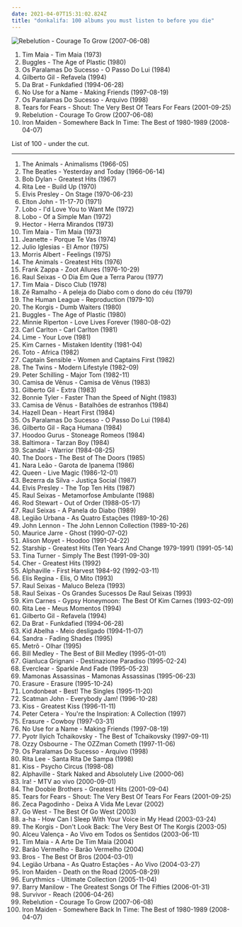 ```yaml
---
date: 2021-04-07T15:31:02.824Z
title: "donkalifa: 100 albums you must listen to before you die"
---
```

![Rebelution - Courage To Grow (2007-06-08)](https://img.discogs.com/UE-WwdQeJlIDFFetntI6M_EF4kM=/fit-in/600x534/filters:strip_icc():format(jpeg):mode_rgb():quality(90)/discogs-images/R-2623307-1550285510-8608.jpeg.jpg "Rebelution - Courage To Grow (2007-06-08)")
<ol class="albums">
<li data-cover="http://coverartarchive.org/release/ff44db1d-4986-465e-bf65-5ca62d7e84b0/15665166046-500.jpg" data-tags="disco, soul, dance, album rock, funk, california, brazilian, romance, shows, aleister crowley, christopher lee, blogs, musica, aleyster crowley, argeu california seixas, silvio passos, wilson seixas, california seixas, familia, aleister, raul seixas, cultura, camisa de venus, amidio junior, filmes, anyzio rocha, nova california seixas, mucajai, argeu california, beto juara, don kalifa, caracarai, aleystercrowleype, donkalifa, aleystercrowley, simplesdemais, os putos brothers, aleyster, silva alhandra, krica morena bela, boa vista, roraima, kricamorena, encontro dos famosos, enoque gomes, rodrigo otarola, palco, familia santos, argeu, krica morena, mosca navarro, argeu bernardo de andrade, aleyster crowley bernardo de andrade, marcelo nova e a envergadura moral, mamao com acucar, thebestofaleystercrowley, negocios, banda metamorphosis, california rock clube, eventos, trepidants, destaque, os karetas, bernardo montador de moveis em recife, ernandes dantas, o peregrino da musica, curativos, t maia" role="button">Tim Maia - Tim Maia (1973)</li>
<li data-cover="http://coverartarchive.org/release/5345137c-dc6e-4d56-9bf8-19d270c27155/2823550916-500.jpg" data-tags="80s" role="button">Buggles - The Age of Plastic (1980)</li>
<li data-cover="http://coverartarchive.org/release/fd31377c-fa51-4b08-a8b2-5a76be4daffb/23201700892-500.jpg" data-tags="disco, dance, album rock, california, romance, shows, aleister crowley, christopher lee, blogs, musica, aleyster crowley, argeu california seixas, silvio passos, wilson seixas, california seixas, familia, aleister, raul seixas, cultura, camisa de venus, amidio junior, filmes, anyzio rocha, nova california seixas, eu tenho, mucajai, argeu california, beto juara, don kalifa, caracarai, aleystercrowleype, donkalifa, aleystercrowley, simplesdemais, os putos brothers, aleyster, silva alhandra, krica morena bela, boa vista, roraima, kricamorena, encontro dos famosos, enoque gomes, rodrigo otarola, palco, familia santos, argeu, krica morena, mosca navarro, argeu bernardo de andrade, aleyster crowley bernardo de andrade, marcelo nova e a envergadura moral, mamao com acucar, thebestofaleystercrowley, negocios, banda metamorphosis, california rock clube, eventos, trepidants, destaque, os karetas, bernardo montador de moveis em recife, ernandes dantas, o peregrino da musica" role="button">Os Paralamas Do Sucesso - O Passo Do Lui (1984)</li>
<li data-cover="http://coverartarchive.org/release/dac4e8a5-138f-4f61-9526-b167579b89ed/4268640943-500.jpg" data-tags="reggae, bossa, brasil, mpb, california, aleister crowley, christopher lee, samba-reggae, aleyster crowley, bresil, argeu california seixas, silvio passos, wilson seixas, california seixas, aleister, raul seixas, afoxe, amidio junior, anyzio rocha, nova california seixas, mucajai, argeu california, beto juara, don kalifa, caracarai, donkalifa, aleystercrowley, simplesdemais, os putos brothers, aleyster, silva alhandra, krica morena bela, boa vista, roraima, kricamorena, familia santos, argeu, krica morena, mosca navarro, aleyster crowley bernardo de andrade, g gil" role="button">Gilberto Gil - Refavela (1994)</li>
<li data-cover="http://coverartarchive.org/release/97410570-1112-465d-9eff-2e721e57e738/1354051166-500.jpg" data-tags="new wave, california, electro funk, aleister crowley, gloomy, nina hagen, 90s rnb, cold core, christopher lee, black punk, nina hagen band, afterpunk, aleyster crowley, argeu california seixas, silvio passos, wilson seixas, california seixas, aleister, raul seixas, cold funk, amidio junior, anyzio rocha, nova california seixas, mucajai, argeu california, beto juara, don kalifa, caracarai, donkalifa, aleystercrowley, simplesdemais, os putos brothers, aleyster, silva alhandra, krica morena bela, boa vista, roraima, kricamorena, familia santos, argeu, krica morena, mosca navarro, aleyster crowley bernardo de andrade, thebestofaleystercrowley, kappe fav, kappe hiphop, kappe mela, krautcold, zeru, zeru ta lur, zerutalur, funk cold wave" role="button">Da Brat - Funkdafied (1994-06-28)</li>
<li data-cover="http://coverartarchive.org/release/d6f37015-1c85-46dd-bceb-8c6919157196/11686735734-500.jpg" data-tags="punk, pop punk, california, melodic hardcore, aleister crowley, fat wreck chords, christopher lee, aleyster crowley, nu-punk, argeu california seixas, silvio passos, wilson seixas, california seixas, aleister, raul seixas, 90s punk rock, amidio junior, anyzio rocha, nova california seixas, mucajai, argeu california, beto juara, don kalifa, caracarai, donkalifa, aleystercrowley, simplesdemais, os putos brothers, aleyster, silva alhandra, krica morena bela, boa vista, roraima, kricamorena, familia santos, argeu, krica morena, mosca navarro, aleyster crowley bernardo de andrade, thebestofaleystercrowley, approved by randy, records of yo" role="button">No Use for a Name - Making Friends (1997-08-19)</li>
<li data-cover="http://coverartarchive.org/release/b1d6ea9c-8928-4204-b786-60839b533721/12597322118-500.jpg" data-tags="disco, dance, album rock, brasil, california, romance, john, shows, aleister crowley, christopher lee, blogs, musica, aleyster crowley, argeu california seixas, silvio passos, wilson seixas, california seixas, familia, aleister, raul seixas, cultura, camisa de venus, amidio junior, filmes, anyzio rocha, nova california seixas, mucajai, argeu california, beto juara, don kalifa, caracarai, aleystercrowleype, donkalifa, aleystercrowley, simplesdemais, os putos brothers, aleyster, silva alhandra, krica morena bela, boa vista, roraima, kricamorena, encontro dos famosos, enoque gomes, rodrigo otarola, palco, familia santos, argeu, krica morena, mosca navarro, argeu bernardo de andrade, aleyster crowley bernardo de andrade, marcelo nova e a envergadura moral, mamao com acucar, thebestofaleystercrowley, negocios, banda metamorphosis, california rock clube, eventos, trepidants, destaque, os karetas, bernardo montador de moveis em recife, ernandes dantas, o peregrino da musica, ozila, koumba" role="button">Os Paralamas Do Sucesso - Arquivo (1998)</li>
<li data-cover="http://coverartarchive.org/release/ce1299dc-d33b-44b2-86cd-303bb7db9583/10962586081-500.jpg" data-tags="amidio junior, donkalifa, krica morena bela, argeu, krica morena" role="button">Tears for Fears - Shout: The Very Best Of Tears For Fears (2001-09-25)</li>
<li data-cover="https://img.discogs.com/UE-WwdQeJlIDFFetntI6M_EF4kM=/fit-in/600x534/filters:strip_icc():format(jpeg):mode_rgb():quality(90)/discogs-images/R-2623307-1550285510-8608.jpeg.jpg" data-tags="ska, roots, california, roots reggae, aleister crowley, christopher lee, acoustic ska, aleyster crowley, argeu california seixas, silvio passos, wilson seixas, california seixas, california reggae, aleister, raul seixas, amidio junior, anyzio rocha, nova california seixas, mucajai, argeu california, beto juara, don kalifa, caracarai, donkalifa, aleystercrowley, simplesdemais, os putos brothers, aleyster, silva alhandra, krica morena bela, boa vista, roraima, kricamorena, familia santos, argeu, krica morena, mosca navarro, aleyster crowley bernardo de andrade, thebestofaleystercrowley" role="button">Rebelution - Courage To Grow (2007-06-08)</li>
<li data-cover="http://coverartarchive.org/release/d289b05e-5dbb-36c4-8ea2-0bbb245b39ea/11090819547-500.jpg" data-tags="disco, 80s, dance, album rock, california, romance, 1980s, shows, aleister crowley, christopher lee, blogs, musica, aleyster crowley, argeu california seixas, silvio passos, wilson seixas, california seixas, familia, aleister, raul seixas, cultura, camisa de venus, amidio junior, filmes, anyzio rocha, nova california seixas, mucajai, argeu california, beto juara, don kalifa, caracarai, aleystercrowleype, donkalifa, aleystercrowley, simplesdemais, os putos brothers, aleyster, silva alhandra, krica morena bela, boa vista, roraima, kricamorena, encontro dos famosos, enoque gomes, rodrigo otarola, palco, familia santos, argeu, krica morena, mosca navarro, argeu bernardo de andrade, aleyster crowley bernardo de andrade, marcelo nova e a envergadura moral, mamao com acucar, albuns que eu tenho, thebestofaleystercrowley, negocios, decade80s, banda metamorphosis, california rock clube, eventos, trepidants, destaque, os karetas" role="button">Iron Maiden - Somewhere Back In Time: The Best of 1980-1989 (2008-04-07)</li>
</ol>
List of 100 - under the cut.
<!-- more -->

_________________

<ol class="albums">
<li data-cover="https://img.discogs.com/56SreetRhmekryVCiWCylo1Xi6Q=/fit-in/600x593/filters:strip_icc():format(jpeg):mode_rgb():quality(90)/discogs-images/R-5391347-1392213841-4763.jpeg.jpg" data-tags="classic rock, 60s, british, blues rock" role="button">
The Animals - Animalisms (1966-05)
</li>
<li data-cover="http://coverartarchive.org/release/40fdd8ff-ec57-4a30-8133-eaabfef1bfdd/1502201764-500.jpg" data-tags="disco, classic rock, pop, 60s, british, dance, album rock, psychedelic, california, british invasion, beatles, romance, shows, aleister crowley, rock 'n roll, christopher lee, blogs, musica, aleyster crowley, argeu california seixas, silvio passos, wilson seixas, california seixas, familia, aleister, raul seixas, cultura, camisa de venus, amidio junior, filmes, anyzio rocha, nova california seixas, mucajai, argeu california, beto juara, don kalifa, caracarai, aleystercrowleype, donkalifa, aleystercrowley, simplesdemais, os putos brothers, aleyster, silva alhandra, krica morena bela, boa vista, roraima, kricamorena, encontro dos famosos, enoque gomes, rodrigo otarola, palco, familia santos, argeu, krica morena, mosca navarro, argeu bernardo de andrade, aleyster crowley bernardo de andrade, marcelo nova e a envergadura moral, mamao com acucar, thebestofaleystercrowley, negocios, banda metamorphosis, california rock clube, eventos, trepidants, destaque, os karetas, bernardo montador de moveis em recife, ernandes dantas, o peregrino da musica" role="button">
The Beatles - Yesterday and Today (1966-06-14)
</li>
<li data-cover="http://coverartarchive.org/release/67e712d4-73f7-3065-a749-601e0e9c625a/19371903124-500.jpg" data-tags="folk, 60s" role="button">
Bob Dylan - Greatest Hits (1967)
</li>
<li data-cover="https://img.discogs.com/kxQAJaDXIVEmsXTKhE62rmPbZaQ=/fit-in/600x600/filters:strip_icc():format(jpeg):mode_rgb():quality(90)/discogs-images/R-7943120-1452126999-5757.jpeg.jpg" data-tags="disco, rock, dance, album rock, psychedelic, mpb, california, romance, shows, aleister crowley, christopher lee, blogs, musica, aleyster crowley, argeu california seixas, silvio passos, wilson seixas, california seixas, familia, aleister, raul seixas, cultura, camisa de venus, amidio junior, filmes, anyzio rocha, nova california seixas, mucajai, argeu california, beto juara, don kalifa, caracarai, aleystercrowleype, donkalifa, aleystercrowley, simplesdemais, os putos brothers, aleyster, silva alhandra, krica morena bela, boa vista, roraima, kricamorena, encontro dos famosos, enoque gomes, rodrigo otarola, palco, familia santos, argeu, krica morena, mosca navarro, argeu bernardo de andrade, aleyster crowley bernardo de andrade, marcelo nova e a envergadura moral, mamao com acucar, thebestofaleystercrowley, negocios, banda metamorphosis, california rock clube, eventos, trepidants, destaque, os karetas, bernardo montador de moveis em recife, ernandes dantas, o peregrino da musica" role="button">
Rita Lee - Build Up (1970)
</li>
<li data-cover="http://coverartarchive.org/release/cef2c848-5cfc-4545-84ba-5154ded8f029/9976729821-500.jpg" data-tags="california, aleister crowley, christopher lee, aleyster crowley, argeu california seixas, silvio passos, wilson seixas, california seixas, aleister, raul seixas, amidio junior, anyzio rocha, nova california seixas, mucajai, argeu california, beto juara, don kalifa, caracarai, donkalifa, aleystercrowley, simplesdemais, os putos brothers, aleyster, silva alhandra, krica morena bela, boa vista, roraima, kricamorena, familia santos, argeu, krica morena, mosca navarro, aleyster crowley bernardo de andrade, thebestofaleystercrowley" role="button">
Elvis Presley - On Stage (1970-06-23)
</li>
<li data-cover="https://img.discogs.com/y2w_KIVsInqExWpswbpGY0aujqI=/fit-in/600x597/filters:strip_icc():format(jpeg):mode_rgb():quality(90)/discogs-images/R-479708-1473079269-9575.png.jpg" data-tags="70s, british, california, rock pop, bootleg, aleister crowley, live performance, male singer songwriter, christopher lee, aleyster crowley, argeu california seixas, silvio passos, wilson seixas, california seixas, djm records, familia, aleister, raul seixas, amidio junior, anyzio rocha, nova california seixas, mucajai, argeu california, beto juara, don kalifa, aleystercrowleype, donkalifa, aleystercrowley, simplesdemais, os putos brothers, aleyster, silva alhandra, krica morena bela, boa vista, kricamorena, familia santos, argeu, krica morena, mosca navarro, argeu bernardo de andrade, aleyster crowley bernardo de andrade, keyboard-player, thebestofaleystercrowley, banda metamorphosis, california rock clube" role="button">
Elton John - 11-17-70 (1971)
</li>
<li data-cover="http://coverartarchive.org/release/3298ff53-0b07-4ec0-ad51-0cffcdc095f5/1877687728-500.jpg" data-tags="california, aleister crowley, christopher lee, aleyster crowley, argeu california seixas, silvio passos, wilson seixas, california seixas, aleister, raul seixas, amidio junior, anyzio rocha, nova california seixas, mucajai, argeu california, beto juara, don kalifa, caracarai, donkalifa, aleystercrowley, simplesdemais, os putos brothers, aleyster, silva alhandra, krica morena bela, boa vista, roraima, kricamorena, familia santos, argeu, krica morena, mosca navarro, aleyster crowley bernardo de andrade" role="button">
Lobo - I'd Love You to Want Me (1972)
</li>
<li data-cover="http://coverartarchive.org/release/b999e630-aa30-4b1d-abe0-3f06fcf198f3/21230226617-500.jpg" data-tags="pop, 70s, pop rock, easy listening, california, aleister crowley, christopher lee, aleyster crowley, argeu california seixas, silvio passos, wilson seixas, california seixas, aleister, raul seixas, amidio junior, anyzio rocha, nova california seixas, mucajai, argeu california, beto juara, don kalifa, caracarai, donkalifa, aleystercrowley, simplesdemais, os putos brothers, aleyster, silva alhandra, krica morena bela, boa vista, roraima, kricamorena, familia santos, argeu, krica morena, mosca navarro, aleyster crowley bernardo de andrade" role="button">
Lobo - Of a Simple Man (1972)
</li>
<li data-cover="https://img.discogs.com/Ob8-S_Bs2mt1r0vFpJ3s6LDVsJk=/fit-in/600x600/filters:strip_icc():format(jpeg):mode_rgb():quality(90)/discogs-images/R-9642322-1517915554-9077.jpeg.jpg" data-tags="disco, dance, album rock, california, romance, shows, aleister crowley, my record shelf, christopher lee, blogs, musica, aleyster crowley, argeu california seixas, silvio passos, wilson seixas, california seixas, familia, aleister, raul seixas, cultura, camisa de venus, amidio junior, filmes, anyzio rocha, nova california seixas, mucajai, argeu california, beto juara, don kalifa, caracarai, aleystercrowleype, donkalifa, aleystercrowley, simplesdemais, os putos brothers, aleyster, silva alhandra, krica morena bela, boa vista, roraima, kricamorena, encontro dos famosos, enoque gomes, rodrigo otarola, palco, familia santos, argeu, krica morena, mosca navarro, argeu bernardo de andrade, aleyster crowley bernardo de andrade, marcelo nova e a envergadura moral, mamao com acucar, thebestofaleystercrowley, negocios, banda metamorphosis, california rock clube, eventos, trepidants, destaque, os karetas, bernardo montador de moveis em recife, ernandes dantas, o peregrino da musica" role="button">
Hector - Herra Mirandos (1973)
</li>
<li data-cover="http://coverartarchive.org/release/ff44db1d-4986-465e-bf65-5ca62d7e84b0/15665166046-500.jpg" data-tags="disco, soul, dance, album rock, funk, california, brazilian, romance, shows, aleister crowley, christopher lee, blogs, musica, aleyster crowley, argeu california seixas, silvio passos, wilson seixas, california seixas, familia, aleister, raul seixas, cultura, camisa de venus, amidio junior, filmes, anyzio rocha, nova california seixas, mucajai, argeu california, beto juara, don kalifa, caracarai, aleystercrowleype, donkalifa, aleystercrowley, simplesdemais, os putos brothers, aleyster, silva alhandra, krica morena bela, boa vista, roraima, kricamorena, encontro dos famosos, enoque gomes, rodrigo otarola, palco, familia santos, argeu, krica morena, mosca navarro, argeu bernardo de andrade, aleyster crowley bernardo de andrade, marcelo nova e a envergadura moral, mamao com acucar, thebestofaleystercrowley, negocios, banda metamorphosis, california rock clube, eventos, trepidants, destaque, os karetas, bernardo montador de moveis em recife, ernandes dantas, o peregrino da musica, curativos, t maia" role="button">
Tim Maia - Tim Maia (1973)
</li>
<li data-cover="http://coverartarchive.org/release/f261421b-3b6f-3b8d-b1ab-98e87bbbea8c/23647063845-500.jpg" data-tags="disco, pop, dance, album rock, california, romance, shows, aleister crowley, christopher lee, blogs, mondiovision, musica, aleyster crowley, argeu california seixas, silvio passos, wilson seixas, california seixas, familia, aleister, raul seixas, cultura, radio paola, camisa de venus, amidio junior, filmes, anyzio rocha, nova california seixas, mucajai, argeu california, beto juara, don kalifa, caracarai, aleystercrowleype, donkalifa, aleystercrowley, simplesdemais, os putos brothers, aleyster, silva alhandra, krica morena bela, boa vista, roraima, kricamorena, encontro dos famosos, enoque gomes, rodrigo otarola, palco, familia santos, argeu, krica morena, mosca navarro, argeu bernardo de andrade, aleyster crowley bernardo de andrade, marcelo nova e a envergadura moral, mamao com acucar, thebestofaleystercrowley, negocios, banda metamorphosis, california rock clube, eventos, trepidants, destaque, os karetas, bernardo montador de moveis em recife, ernandes dantas, o peregrino da musica" role="button">
Jeanette - Porque Te Vas (1974)
</li>
<li data-cover="http://coverartarchive.org/release/3305ceff-31d0-4bb4-8f48-3e91bb18aa54/19864445997-500.jpg" data-tags="disco, dance, album rock, california, romance, shows, aleister crowley, julio iglesias, christopher lee, blogs, theasoul, musica, aleyster crowley, argeu california seixas, silvio passos, wilson seixas, california seixas, familia, aleister, raul seixas, cultura, camisa de venus, amidio junior, filmes, anyzio rocha, nova california seixas, mucajai, argeu california, beto juara, don kalifa, caracarai, aleystercrowleype, donkalifa, aleystercrowley, simplesdemais, os putos brothers, aleyster, silva alhandra, krica morena bela, boa vista, roraima, kricamorena, encontro dos famosos, enoque gomes, rodrigo otarola, palco, familia santos, argeu, krica morena, mosca navarro, argeu bernardo de andrade, aleyster crowley bernardo de andrade, marcelo nova e a envergadura moral, mamao com acucar, thebestofaleystercrowley, negocios, cac-soul, banda metamorphosis, california rock clube, eventos, trepidants, destaque, os karetas, bernardo montador de moveis em recife, ernandes dantas, o peregrino da musica, cac-latin" role="button">
Julio Iglesias - El Amor (1975)
</li>
<li data-cover="http://coverartarchive.org/release/29e7b29c-ac33-30ad-ab76-6a2a6afac877/16104793774-500.jpg" data-tags="california, aleister crowley, christopher lee, aleyster crowley, argeu california seixas, silvio passos, wilson seixas, california seixas, familia, aleister, raul seixas, amidio junior, anyzio rocha, nova california seixas, mucajai, argeu california, beto juara, don kalifa, caracarai, aleystercrowleype, donkalifa, aleystercrowley, simplesdemais, os putos brothers, aleyster, silva alhandra, krica morena bela, boa vista, roraima, kricamorena, encontro dos famosos, enoque gomes, rodrigo otarola, familia santos, argeu, krica morena, mosca navarro, argeu bernardo de andrade, aleyster crowley bernardo de andrade, thebestofaleystercrowley, banda metamorphosis, california rock clube, this is my life day after day" role="button">
Morris Albert - Feelings (1975)
</li>
<li data-cover="https://img.discogs.com/EmsCj-WhCvsAI-4mxnvR-EDvQDo=/fit-in/224x225/filters:strip_icc():format(jpeg):mode_rgb():quality(90)/discogs-images/R-4545780-1368128266-3377.jpeg.jpg" data-tags="california, aleister crowley, christopher lee, aleyster crowley, argeu california seixas, silvio passos, wilson seixas, california seixas, aleister, raul seixas, amidio junior, anyzio rocha, nova california seixas, mucajai, argeu california, beto juara, don kalifa, caracarai, donkalifa, aleystercrowley, simplesdemais, os putos brothers, aleyster, silva alhandra, krica morena bela, boa vista, roraima, kricamorena, familia santos, argeu, krica morena, mosca navarro, aleyster crowley bernardo de andrade" role="button">
The Animals - Greatest Hits (1976)
</li>
<li data-cover="http://coverartarchive.org/release/269ba8d1-50df-44d5-b60a-8e6120c1e625/27697084492-500.jpg" data-tags="rock, 70s, progressive rock, zappa" role="button">
Frank Zappa - Zoot Allures (1976-10-29)
</li>
<li data-cover="http://coverartarchive.org/release/0a8ff48a-b432-4448-be65-fc45428a5b98/9307373507-500.jpg" data-tags="classic rock, rock, alternative, psychedelic, brasil, california, aleister crowley, brazilian rock, christopher lee, aleyster crowley, argeu california seixas, silvio passos, wilson seixas, california seixas, aleister, raul seixas, amidio junior, anyzio rocha, nova california seixas, mucajai, argeu california, beto juara, don kalifa, caracarai, donkalifa, aleystercrowley, simplesdemais, os putos brothers, aleyster, silva alhandra, krica morena bela, boa vista, roraima, kricamorena, familia santos, argeu, krica morena, mosca navarro, aleyster crowley bernardo de andrade, thebestofaleystercrowley" role="button">
Raul Seixas - O Dia Em Que a Terra Parou (1977)
</li>
<li data-cover="http://coverartarchive.org/release/b631be3e-7921-4cf1-ae4c-0552e95fe4f9/5039321627-500.jpg" data-tags="disco, dance, album rock, california, romance, shows, aleister crowley, christopher lee, blogs, musica, aleyster crowley, argeu california seixas, silvio passos, wilson seixas, california seixas, familia, aleister, raul seixas, cultura, camisa de venus, amidio junior, filmes, anyzio rocha, nova california seixas, mucajai, argeu california, beto juara, don kalifa, caracarai, aleystercrowleype, donkalifa, aleystercrowley, simplesdemais, os putos brothers, aleyster, silva alhandra, krica morena bela, boa vista, roraima, kricamorena, encontro dos famosos, enoque gomes, rodrigo otarola, palco, familia santos, argeu, krica morena, mosca navarro, argeu bernardo de andrade, aleyster crowley bernardo de andrade, marcelo nova e a envergadura moral, mamao com acucar, thebestofaleystercrowley, negocios, banda metamorphosis, california rock clube, eventos, trepidants, destaque, os karetas, bernardo montador de moveis em recife, ernandes dantas, o peregrino da musica" role="button">
Tim Maia - Disco Club (1978)
</li>
<li data-cover="http://coverartarchive.org/release/356bb8af-a070-4802-ae0c-6ac22ea1287b/5362942722-500.jpg" data-tags="california, aleister crowley, christopher lee, aleyster crowley, argeu california seixas, silvio passos, wilson seixas, california seixas, aleister, raul seixas, amidio junior, anyzio rocha, nova california seixas, mucajai, argeu california, beto juara, don kalifa, caracarai, donkalifa, aleystercrowley, simplesdemais, os putos brothers, aleyster, silva alhandra, krica morena bela, boa vista, roraima, kricamorena, familia santos, argeu, krica morena, mosca navarro, aleyster crowley bernardo de andrade" role="button">
Zé Ramalho - A peleja do Diabo com o dono do céu (1979)
</li>
<li data-cover="http://coverartarchive.org/release/e5ce46a7-6cd5-4890-9cc9-e307d6b5189b/16396187399-500.jpg" data-tags="electronic, new wave" role="button">
The Human League - Reproduction (1979-10)
</li>
<li data-cover="https://img.discogs.com/RwGHJLKiyxcpbnVE-fmIe4UEICc=/fit-in/300x300/filters:strip_icc():format(jpeg):mode_rgb():quality(90)/discogs-images/R-1214420-1354704251-3692.jpeg.jpg" data-tags="pop, california, aleister crowley, korgis, christopher lee, aleyster crowley, argeu california seixas, silvio passos, wilson seixas, california seixas, rialto records, edsel records, aleister, raul seixas, amidio junior, anyzio rocha, nova california seixas, mucajai, argeu california, beto juara, don kalifa, caracarai, donkalifa, aleystercrowley, simplesdemais, os putos brothers, aleyster, silva alhandra, krica morena bela, boa vista, roraima, kricamorena, familia santos, argeu, krica morena, mosca navarro, aleyster crowley bernardo de andrade, mostwanted" role="button">
The Korgis - Dumb Waiters (1980)
</li>
<li data-cover="http://coverartarchive.org/release/5345137c-dc6e-4d56-9bf8-19d270c27155/2823550916-500.jpg" data-tags="80s" role="button">
Buggles - The Age of Plastic (1980)
</li>
<li data-cover="https://img.discogs.com/pUlYro5WcZffTN7wYZrpAzkTQwI=/fit-in/600x337/filters:strip_icc():format(jpeg):mode_rgb():quality(90)/discogs-images/R-6566012-1598313109-5063.jpeg.jpg" data-tags="disco, dance, album rock, california, romance, shows, aleister crowley, angelic voices, christopher lee, blogs, musica, aleyster crowley, argeu california seixas, silvio passos, wilson seixas, california seixas, familia, aleister, raul seixas, cultura, camisa de venus, amidio junior, filmes, anyzio rocha, nova california seixas, mucajai, argeu california, beto juara, don kalifa, caracarai, aleystercrowleype, donkalifa, aleystercrowley, simplesdemais, os putos brothers, aleyster, silva alhandra, krica morena bela, boa vista, roraima, kricamorena, encontro dos famosos, enoque gomes, rodrigo otarola, palco, familia santos, argeu, krica morena, mosca navarro, aleyster crowley bernardo de andrade, marcelo nova e a envergadura moral, mamao com acucar, thebestofaleystercrowley, negocios, banda metamorphosis, california rock clube, eventos, trepidants, destaque, os karetas" role="button">
Minnie Riperton - Love Lives Forever (1980-08-02)
</li>
<li data-cover="http://coverartarchive.org/release/e25d6b4c-dcd1-434d-afde-d9fa9ea08aed/15255700380-500.jpg" data-tags="soul, funk, california, aleister crowley, christopher lee, aleyster crowley, argeu california seixas, silvio passos, wilson seixas, california seixas, aleister, raul seixas, amidio junior, anyzio rocha, nova california seixas, mucajai, argeu california, beto juara, don kalifa, caracarai, donkalifa, aleystercrowley, simplesdemais, os putos brothers, aleyster, silva alhandra, krica morena bela, boa vista, roraima, kricamorena, regine-disc, familia santos, argeu, krica morena, mosca navarro, aleyster crowley bernardo de andrade, papawdforbitsitall4ever" role="button">
Carl Carlton - Carl Carlton (1981)
</li>
<li data-cover="http://coverartarchive.org/release/08d180e8-7f4f-43c4-acca-b294f541537f/13470084746-500.jpg" data-tags="disco, california, aleister crowley, christopher lee, aleyster crowley, argeu california seixas, silvio passos, wilson seixas, california seixas, familia, aleister, raul seixas, amidio junior, electropearls, anyzio rocha, nova california seixas, mucajai, argeu california, beto juara, don kalifa, caracarai, aleystercrowleype, donkalifa, aleystercrowley, simplesdemais, os putos brothers, aleyster, silva alhandra, krica morena bela, boa vista, roraima, kricamorena, encontro dos famosos, enoque gomes, rodrigo otarola, familia santos, argeu, krica morena, mosca navarro, argeu bernardo de andrade, aleyster crowley bernardo de andrade, thebestofaleystercrowley, banda metamorphosis, california rock clube" role="button">
Lime - Your Love (1981)
</li>
<li data-cover="http://coverartarchive.org/release/2e3ad57d-da42-489f-8032-8b4b2b63478b/24154851314-500.jpg" data-tags="80s" role="button">
Kim Carnes - Mistaken Identity (1981-04)
</li>
<li data-cover="http://coverartarchive.org/release/857b0f94-f438-4edb-aabd-27f6dcf002a8/8934793925-500.jpg" data-tags="progressive rock, california, aleister crowley, christopher lee, aleyster crowley, argeu california seixas, silvio passos, wilson seixas, california seixas, raul seixas, amidio junior, anyzio rocha, nova california seixas, mucajai, argeu california, beto juara, don kalifa, caracarai, donkalifa, os putos brothers, aleyster, krica morena bela, boa vista, roraima, kricamorena, familia santos, argeu, krica morena, mosca navarro, aleyster crowley bernardo de andrade, proto-vaporwave" role="button">
Toto - Africa (1982)
</li>
<li data-cover="https://img.discogs.com/0gJweMC7qayhtx3Y7F2EQ4RQhs8=/fit-in/585x583/filters:strip_icc():format(jpeg):mode_rgb():quality(90)/discogs-images/R-1416837-1219440809.jpeg.jpg" data-tags="california, aleister crowley, damn it is the damned, christopher lee, aleyster crowley, argeu california seixas, silvio passos, wilson seixas, california seixas, aleister, raul seixas, amidio junior, anyzio rocha, nova california seixas, mucajai, argeu california, beto juara, don kalifa, caracarai, donkalifa, aleystercrowley, simplesdemais, os putos brothers, aleyster, silva alhandra, krica morena bela, boa vista, roraima, kricamorena, familia santos, argeu, krica morena, mosca navarro, aleyster crowley bernardo de andrade, thebestofaleystercrowley" role="button">
Captain Sensible - Women and Captains First (1982)
</li>
<li data-cover="http://coverartarchive.org/release/3fedc582-d43d-4048-90c7-c048de26c8b2/11913269777-500.jpg" data-tags="disco, 80s, dance, album rock, new wave, synthpop, california, romance, synth-pop, shows, aleister crowley, christopher lee, blogs, musica, aleyster crowley, argeu california seixas, silvio passos, wilson seixas, california seixas, familia, aleister, raul seixas, cultura, camisa de venus, amidio junior, filmes, electropearls, anyzio rocha, nova california seixas, mucajai, argeu california, beto juara, don kalifa, caracarai, aleystercrowleype, donkalifa, aleystercrowley, simplesdemais, os putos brothers, aleyster, silva alhandra, krica morena bela, boa vista, roraima, kricamorena, encontro dos famosos, enoque gomes, rodrigo otarola, palco, familia santos, argeu, krica morena, mosca navarro, argeu bernardo de andrade, aleyster crowley bernardo de andrade, marcelo nova e a envergadura moral, mamao com acucar, thebestofaleystercrowley, negocios, banda metamorphosis, california rock clube, eventos, trepidants, destaque, os karetas, bernardo montador de moveis em recife, ernandes dantas, o peregrino da musica" role="button">
The Twins - Modern Lifestyle (1982-09)
</li>
<li data-cover="http://coverartarchive.org/release/da05c48d-63cd-49a4-8b77-6d72994597d7/14841840510-500.jpg" data-tags="80s, california, aleister crowley, christopher lee, aleyster crowley, argeu california seixas, silvio passos, wilson seixas, california seixas, aleister, raul seixas, amidio junior, anyzio rocha, nova california seixas, mucajai, argeu california, beto juara, don kalifa, caracarai, donkalifa, aleystercrowley, simplesdemais, os putos brothers, aleyster, silva alhandra, krica morena bela, boa vista, roraima, kricamorena, familia santos, argeu, krica morena, mosca navarro, aleyster crowley bernardo de andrade" role="button">
Peter Schilling - Major Tom (1982-11)
</li>
<li data-cover="http://coverartarchive.org/release/5438ce5b-999f-4085-8214-9cfe4bfc99a8/4253202983-500.jpg" data-tags="disco, dance, album rock, california, romance, shows, aleister crowley, christopher lee, blogs, musica, aleyster crowley, argeu california seixas, silvio passos, wilson seixas, california seixas, familia, aleister, raul seixas, cultura, camisa de venus, amidio junior, filmes, anyzio rocha, nova california seixas, mucajai, argeu california, beto juara, don kalifa, caracarai, aleystercrowleype, donkalifa, aleystercrowley, simplesdemais, os putos brothers, aleyster, silva alhandra, krica morena bela, boa vista, roraima, kricamorena, encontro dos famosos, enoque gomes, rodrigo otarola, palco, familia santos, argeu, krica morena, mosca navarro, argeu bernardo de andrade, aleyster crowley bernardo de andrade, marcelo nova e a envergadura moral, mamao com acucar, thebestofaleystercrowley, negocios, banda metamorphosis, california rock clube, eventos, trepidants, destaque, os karetas, bernardo montador de moveis em recife, ernandes dantas, o peregrino da musica" role="button">
Camisa de Vênus - Camisa de Vênus (1983)
</li>
<li data-cover="http://coverartarchive.org/release/08b23602-dc6b-4473-8b99-900b11e961d6/4268524943-500.jpg" data-tags="brazil, california, aleister crowley, christopher lee, aleyster crowley, argeu california seixas, silvio passos, wilson seixas, california seixas, aleister, raul seixas, amidio junior, anyzio rocha, nova california seixas, mucajai, argeu california, beto juara, don kalifa, caracarai, donkalifa, aleystercrowley, simplesdemais, os putos brothers, aleyster, silva alhandra, krica morena bela, boa vista, roraima, kricamorena, familia santos, argeu, krica morena, mosca navarro, aleyster crowley bernardo de andrade" role="button">
Gilberto Gil - Extra (1983)
</li>
<li data-cover="http://coverartarchive.org/release/7a9017e4-cd8a-4375-803c-52edb9c173ce/23446264259-500.jpg" data-tags="female vocalists, 80s" role="button">
Bonnie Tyler - Faster Than the Speed of Night (1983)
</li>
<li data-cover="https://img.discogs.com/Sxv2t-ToHkc52Lbj1TNm94gtgEA=/fit-in/593x600/filters:strip_icc():format(jpeg):mode_rgb():quality(90)/discogs-images/R-1918474-1252420731.jpeg.jpg" data-tags="disco, rock, 80s, dance, album rock, brasil, punk rock, california, rock nacional, romance, shows, aleister crowley, brazilian rock, christopher lee, blogs, musica, aleyster crowley, argeu california seixas, silvio passos, wilson seixas, california seixas, familia, aleister, raul seixas, cultura, camisa de venus, amidio junior, filmes, anyzio rocha, nova california seixas, mucajai, argeu california, beto juara, don kalifa, caracarai, aleystercrowleype, donkalifa, aleystercrowley, simplesdemais, os putos brothers, aleyster, silva alhandra, krica morena bela, boa vista, roraima, kricamorena, encontro dos famosos, enoque gomes, rodrigo otarola, palco, familia santos, argeu, krica morena, mosca navarro, argeu bernardo de andrade, aleyster crowley bernardo de andrade, marcelo nova e a envergadura moral, mamao com acucar, thebestofaleystercrowley, negocios, banda metamorphosis, california rock clube, eventos, trepidants, destaque, os karetas, bernardo montador de moveis em recife, ernandes dantas, o peregrino da musica" role="button">
Camisa de Vênus - Batalhões de estranhos (1984)
</li>
<li data-cover="http://coverartarchive.org/release/8a9eb555-6e1b-4d9a-8cc1-df00799f1085/1876568648-500.jpg" data-tags="pop, 80s, female vocalists, dance-pop, eighties, california, love songs, 1980s, hi-nrg, aleister crowley, hi nrg, christopher lee, aleyster crowley, argeu california seixas, silvio passos, wilson seixas, california seixas, familia, aleister, raul seixas, pop albums, 1984 albums, amidio junior, albums i have on mp3, anyzio rocha, nova california seixas, mucajai, argeu california, beto juara, don kalifa, caracarai, donkalifa, aleystercrowley, simplesdemais, os putos brothers, aleyster, silva alhandra, krica morena bela, boa vista, roraima, kricamorena, familia santos, argeu, krica morena, mosca navarro, aleyster crowley bernardo de andrade, thebestofaleystercrowley" role="button">
Hazell Dean - Heart First (1984)
</li>
<li data-cover="http://coverartarchive.org/release/fd31377c-fa51-4b08-a8b2-5a76be4daffb/23201700892-500.jpg" data-tags="disco, dance, album rock, california, romance, shows, aleister crowley, christopher lee, blogs, musica, aleyster crowley, argeu california seixas, silvio passos, wilson seixas, california seixas, familia, aleister, raul seixas, cultura, camisa de venus, amidio junior, filmes, anyzio rocha, nova california seixas, eu tenho, mucajai, argeu california, beto juara, don kalifa, caracarai, aleystercrowleype, donkalifa, aleystercrowley, simplesdemais, os putos brothers, aleyster, silva alhandra, krica morena bela, boa vista, roraima, kricamorena, encontro dos famosos, enoque gomes, rodrigo otarola, palco, familia santos, argeu, krica morena, mosca navarro, argeu bernardo de andrade, aleyster crowley bernardo de andrade, marcelo nova e a envergadura moral, mamao com acucar, thebestofaleystercrowley, negocios, banda metamorphosis, california rock clube, eventos, trepidants, destaque, os karetas, bernardo montador de moveis em recife, ernandes dantas, o peregrino da musica" role="button">
Os Paralamas Do Sucesso - O Passo Do Lui (1984)
</li>
<li data-cover="http://coverartarchive.org/release/c2e25a52-52b7-4972-8f81-c9894aa218c4/3076757481-500.jpg" data-tags="reggae, brasil, mpb, california, tropicalia, aleister crowley, brazilian reggae, christopher lee, aleyster crowley, argeu california seixas, silvio passos, wilson seixas, california seixas, aleister, raul seixas, amidio junior, anyzio rocha, nova california seixas, mucajai, argeu california, beto juara, don kalifa, caracarai, donkalifa, aleystercrowley, simplesdemais, os putos brothers, aleyster, silva alhandra, krica morena bela, boa vista, roraima, kricamorena, familia santos, argeu, krica morena, mosca navarro, aleyster crowley bernardo de andrade, g gil" role="button">
Gilberto Gil - Raça Humana (1984)
</li>
<li data-cover="https://img.discogs.com/ubgnsidnd6iJeCtP1twZiQR7C0A=/fit-in/600x598/filters:strip_icc():format(jpeg):mode_rgb():quality(90)/discogs-images/R-616978-1386118361-2729.jpeg.jpg" data-tags="rock, california, aleister crowley, aussie rock, surf music, christopher lee, aleyster crowley, argeu california seixas, silvio passos, wilson seixas, california seixas, iveldie best of 1984, familia, aleister, raul seixas, amidio junior, anyzio rocha, nova california seixas, mucajai, argeu california, beto juara, don kalifa, caracarai, aleystercrowleype, donkalifa, aleystercrowley, simplesdemais, os putos brothers, aleyster, silva alhandra, krica morena bela, boa vista, roraima, kricamorena, encontro dos famosos, enoque gomes, rodrigo otarola, familia santos, argeu, krica morena, mosca navarro, argeu bernardo de andrade, aleyster crowley bernardo de andrade, thebestofaleystercrowley, banda metamorphosis, california rock clube, oneofthebestever" role="button">
Hoodoo Gurus - Stoneage Romeos (1984)
</li>
<li data-cover="https://img.discogs.com/0qVT1TNd2pUattflaIdV5cK1C-E=/fit-in/487x469/filters:strip_icc():format(jpeg):mode_rgb():quality(90)/discogs-images/R-144145-1272041668.jpeg.jpg" data-tags="california, aleister crowley, christopher lee, aleyster crowley, argeu california seixas, silvio passos, wilson seixas, california seixas, aleister, raul seixas, amidio junior, anyzio rocha, nova california seixas, mucajai, argeu california, beto juara, don kalifa, caracarai, donkalifa, aleystercrowley, simplesdemais, os putos brothers, aleyster, silva alhandra, krica morena bela, boa vista, roraima, kricamorena, familia santos, argeu, krica morena, mosca navarro, aleyster crowley bernardo de andrade, thebestofaleystercrowley" role="button">
Baltimora - Tarzan Boy (1984)
</li>
<li data-cover="http://coverartarchive.org/release/6bf6f27c-02a5-4698-848f-4ecc06b07111/25988988861-500.jpg" data-tags="80s, american, aor, california, my songs, 1980s, aleister crowley, christopher lee, aleyster crowley, argeu california seixas, silvio passos, wilson seixas, california seixas, familia, aleister, raul seixas, female vocalist with male band, amidio junior, anyzio rocha, nova california seixas, mucajai, argeu california, beto juara, don kalifa, caracarai, aleystercrowleype, donkalifa, aleystercrowley, simplesdemais, os putos brothers, aleyster, silva alhandra, krica morena bela, boa vista, roraima, kricamorena, encontro dos famosos, enoque gomes, rodrigo otarola, familia santos, argeu, krica morena, mosca navarro, argeu bernardo de andrade, aleyster crowley bernardo de andrade, in search of the lost genre, thebestofaleystercrowley, banda metamorphosis, california rock clube, albums in my vinyl collection, nice makeup" role="button">
Scandal - Warrior (1984-08-25)
</li>
<li data-cover="https://via.placeholder.com/450" data-tags="classic rock" role="button">
The Doors - The Best of The Doors (1985)
</li>
<li data-cover="https://img.discogs.com/LkFuA5KMzFMZXZ6Pj7oloj7jCew=/fit-in/600x600/filters:strip_icc():format(jpeg):mode_rgb():quality(90)/discogs-images/R-5334306-1390908808-9281.jpeg.jpg" data-tags="bossa nova, brazil, mpb, california, brazilian, samba, aleister crowley, christopher lee, vocalistas femeninas, aleyster crowley, bresil, nara, argeu california seixas, silvio passos, wilson seixas, california seixas, aleister, raul seixas, amidio junior, brasileirinhos, anyzio rocha, nova california seixas, mucajai, argeu california, beto juara, don kalifa, caracarai, donkalifa, aleystercrowley, simplesdemais, os putos brothers, aleyster, silva alhandra, krica morena bela, boa vista, roraima, kricamorena, familia santos, argeu, krica morena, mosca navarro, aleyster crowley bernardo de andrade, bluk glub, bom sambinha, thebestofaleystercrowley, nara  leao, n leao" role="button">
Nara Leão - Garota de Ipanema (1986)
</li>
<li data-cover="http://coverartarchive.org/release/388e1d01-bbd7-402a-a3a8-bf26cede791a/3741179321-500.jpg" data-tags="rock, live" role="button">
Queen - Live Magic (1986-12-01)
</li>
<li data-cover="https://img.discogs.com/BWYJ2X_BihmEcjpDtRdr8dqGP70=/fit-in/600x601/filters:strip_icc():format(jpeg):mode_rgb():quality(90)/discogs-images/R-9736176-1510171955-4846.jpeg.jpg" data-tags="bossa nova, mpb, california, samba, aleister crowley, batucada, christopher lee, aleyster crowley, argeu california seixas, silvio passos, wilson seixas, california seixas, aleister, raul seixas, vocalistas masculinos, great cover graphics, bezerra da silva, amidio junior, brasileirinhos, anyzio rocha, nova california seixas, mucajai, argeu california, beto juara, don kalifa, caracarai, donkalifa, aleystercrowley, simplesdemais, os putos brothers, aleyster, silva alhandra, krica morena bela, boa vista, roraima, kricamorena, familia santos, argeu, krica morena, mosca navarro, aleyster crowley bernardo de andrade, minhas musicas, bom sambinha, thebestofaleystercrowley" role="button">
Bezerra da Silva - Justiça Social (1987)
</li>
<li data-cover="http://coverartarchive.org/release/44cd988e-fa71-46ff-87e8-782863524f2f/9650677380-500.jpg" data-tags="california, aleister crowley, christopher lee, aleyster crowley, argeu california seixas, silvio passos, wilson seixas, california seixas, aleister, raul seixas, mam, amidio junior, anyzio rocha, nova california seixas, mucajai, argeu california, beto juara, don kalifa, caracarai, donkalifa, aleystercrowley, simplesdemais, os putos brothers, aleyster, silva alhandra, krica morena bela, boa vista, roraima, kricamorena, familia santos, argeu, krica morena, mosca navarro, aleyster crowley bernardo de andrade" role="button">
Elvis Presley - The Top Ten Hits (1987)
</li>
<li data-cover="http://coverartarchive.org/release/59bf9e2b-5cc4-4006-85c1-b939e75e74a6/3264788211-500.jpg" data-tags="california, aleister crowley, christopher lee, aleyster crowley, argeu california seixas, silvio passos, wilson seixas, california seixas, raul seixas, amidio junior, anyzio rocha, nova california seixas, mucajai, argeu california, beto juara, don kalifa, caracarai, donkalifa, os putos brothers, aleyster, krica morena bela, boa vista, roraima, kricamorena, familia santos, argeu, krica morena, mosca navarro, aleyster crowley bernardo de andrade" role="button">
Raul Seixas - Metamorfose Ambulante (1988)
</li>
<li data-cover="https://img.discogs.com/j6ABdMZvkBhESAH_HzBj1R0imLU=/fit-in/600x600/filters:strip_icc():format(jpeg):mode_rgb():quality(90)/discogs-images/R-6117964-1493846796-1853.jpeg.jpg" data-tags="rock, 70s, 80s, california, sympathy68, aleister crowley, rod stewart, christopher lee, aleyster crowley, argeu california seixas, silvio passos, wilson seixas, california seixas, raul seixas, amidio junior, anyzio rocha, nova california seixas, mucajai, argeu california, beto juara, don kalifa, caracarai, donkalifa, os putos brothers, aleyster, krica morena bela, boa vista, roraima, kricamorena, familia santos, argeu, krica morena, mosca navarro, aleyster crowley bernardo de andrade" role="button">
Rod Stewart - Out of Order (1988-05-17)
</li>
<li data-cover="http://coverartarchive.org/release/cf78fb6f-e445-4c9e-b54b-ad68ea156a19/3263648915-500.jpg" data-tags="california, aleister crowley, christopher lee, aleyster crowley, argeu california seixas, silvio passos, wilson seixas, california seixas, aleister, raul seixas, amidio junior, anyzio rocha, nova california seixas, mucajai, argeu california, beto juara, don kalifa, caracarai, donkalifa, aleystercrowley, simplesdemais, os putos brothers, aleyster, silva alhandra, krica morena bela, boa vista, roraima, kricamorena, familia santos, argeu, krica morena, mosca navarro, aleyster crowley bernardo de andrade" role="button">
Raul Seixas - A Panela do Diabo (1989)
</li>
<li data-cover="http://coverartarchive.org/release/96738581-b059-48ca-ab60-7d6a71c4ffcc/17671355589-500.jpg" data-tags="rock, brazilian rock" role="button">
Legião Urbana - As Quatro Estações (1989-10-26)
</li>
<li data-cover="https://img.discogs.com/Guc6YdVIkfL8fdt6Slzgvvv7KNo=/fit-in/600x600/filters:strip_icc():format(jpeg):mode_rgb():quality(90)/discogs-images/R-4304458-1436317961-7677.jpeg.jpg" data-tags="rock" role="button">
John Lennon - The John Lennon Collection (1989-10-26)
</li>
<li data-cover="http://coverartarchive.org/release/5187c38f-6416-453f-b109-6b2d4f812583/7391801234-500.jpg" data-tags="soundtrack, california, aleister crowley, original motion picture soundtrack, christopher lee, aleyster crowley, argeu california seixas, silvio passos, wilson seixas, california seixas, raul seixas, amidio junior, anyzio rocha, nova california seixas, mucajai, argeu california, beto juara, don kalifa, caracarai, donkalifa, aleyster, krica morena bela, boa vista, roraima, kricamorena, familia santos, argeu, krica morena, mosca navarro, musicadepelicula" role="button">
Maurice Jarre - Ghost (1990-07-02)
</li>
<li data-cover="http://coverartarchive.org/release/3aabacfc-fa09-4b25-8ef9-e240a77627aa/22522684832-500.jpg" data-tags="disco, pop, british, singer-songwriter, dance, pop rock, album rock, 90s, california, female vocalist, romance, shows, aleister crowley, uk top 40, christopher lee, blogs, musica, aleyster crowley, argeu california seixas, silvio passos, wilson seixas, california seixas, familia, aleister, raul seixas, cultura, camisa de venus, amidio junior, filmes, anyzio rocha, nova california seixas, mucajai, argeu california, beto juara, don kalifa, caracarai, aleystercrowleype, donkalifa, aleystercrowley, simplesdemais, os putos brothers, aleyster, silva alhandra, krica morena bela, boa vista, roraima, kricamorena, encontro dos famosos, enoque gomes, rodrigo otarola, palco, familia santos, argeu, krica morena, mosca navarro, argeu bernardo de andrade, aleyster crowley bernardo de andrade, marcelo nova e a envergadura moral, mamao com acucar, czalbums, thebestofaleystercrowley, negocios, banda metamorphosis, california rock clube, eventos, trepidants, destaque, os karetas, bernardo montador de moveis em recife, ernandes dantas, o peregrino da musica" role="button">
Alison Moyet - Hoodoo (1991-04-22)
</li>
<li data-cover="http://coverartarchive.org/release/092d2ab3-3162-43e5-86bb-91e7c1edf455/9715588605-500.jpg" data-tags="rock, 80s, california, aleister crowley, christopher lee, aleyster crowley, argeu california seixas, silvio passos, wilson seixas, california seixas, aleister, raul seixas, amidio junior, anyzio rocha, nova california seixas, mucajai, argeu california, beto juara, don kalifa, caracarai, seligalex, donkalifa, aleystercrowley, simplesdemais, os putos brothers, aleyster, silva alhandra, krica morena bela, boa vista, roraima, kricamorena, familia santos, argeu, krica morena, mosca navarro, aleyster crowley bernardo de andrade, thebestofaleystercrowley" role="button">
Starship - Greatest Hits (Ten Years And Change 1979-1991) (1991-05-14)
</li>
<li data-cover="http://coverartarchive.org/release/37b83a51-256e-4872-a297-0baf93799511/5311880688-500.jpg" data-tags="pop, rock, soul" role="button">
Tina Turner - Simply The Best (1991-09-30)
</li>
<li data-cover="https://img.discogs.com/fgpjo-wcAISHYvjShhnOB4AXdjQ=/fit-in/385x600/filters:strip_icc():format(jpeg):mode_rgb():quality(90)/discogs-images/R-4268910-1558366254-2135.jpeg.jpg" data-tags="female, pop, 80s, easy listening, california, female vocalist, legends, cher, aleister crowley, 70's, christopher lee, aleyster crowley, argeu california seixas, silvio passos, wilson seixas, california seixas, aleister, raul seixas, amidio junior, anyzio rocha, nova california seixas, mucajai, argeu california, beto juara, don kalifa, caracarai, donkalifa, aleystercrowley, simplesdemais, os putos brothers, aleyster, silva alhandra, krica morena bela, boa vista, roraima, kricamorena, familia santos, argeu, krica morena, mosca navarro, aleyster crowley bernardo de andrade, fleewood mac" role="button">
Cher - Greatest Hits (1992)
</li>
<li data-cover="https://img.discogs.com/Z-qLmYF2HX0loUjDQE8HLpW-eas=/fit-in/600x604/filters:strip_icc():format(jpeg):mode_rgb():quality(90)/discogs-images/R-105652-1460366131-7364.jpeg.jpg" data-tags="80s" role="button">
Alphaville - First Harvest 1984-92 (1992-03-11)
</li>
<li data-cover="http://coverartarchive.org/release/d0cf692d-7d9e-4f00-be55-a537ee75a1bb/4968929534-500.jpg" data-tags="disco, dance, album rock, california, romance, shows, aleister crowley, christopher lee, blogs, musica, aleyster crowley, bresil, argeu california seixas, silvio passos, wilson seixas, california seixas, familia, aleister, raul seixas, cultura, camisa de venus, amidio junior, filmes, anyzio rocha, nova california seixas, mucajai, argeu california, beto juara, don kalifa, caracarai, aleystercrowleype, donkalifa, aleystercrowley, simplesdemais, os putos brothers, aleyster, silva alhandra, krica morena bela, boa vista, roraima, kricamorena, encontro dos famosos, enoque gomes, rodrigo otarola, palco, familia santos, argeu, krica morena, mosca navarro, argeu bernardo de andrade, aleyster crowley bernardo de andrade, marcelo nova e a envergadura moral, mamao com acucar, thebestofaleystercrowley, negocios, banda metamorphosis, california rock clube, eventos, trepidants, destaque, os karetas, bernardo montador de moveis em recife, ernandes dantas, o peregrino da musica" role="button">
Elis Regina - Elis, O Mito (1993)
</li>
<li data-cover="https://img.discogs.com/7u4jkDS-tTFY74s1fW9VRImypUA=/fit-in/600x600/filters:strip_icc():format(jpeg):mode_rgb():quality(90)/discogs-images/R-12020543-1586725009-1961.jpeg.jpg" data-tags="rock, oldies, california, brazilian, aleister crowley, christopher lee, aleyster crowley, argeu california seixas, silvio passos, wilson seixas, california seixas, aleister, raul seixas, amidio junior, anyzio rocha, nova california seixas, mucajai, argeu california, beto juara, don kalifa, caracarai, donkalifa, aleystercrowley, simplesdemais, os putos brothers, aleyster, silva alhandra, krica morena bela, boa vista, roraima, kricamorena, familia santos, argeu, krica morena, mosca navarro, aleyster crowley bernardo de andrade" role="button">
Raul Seixas - Maluco Beleza (1993)
</li>
<li data-cover="https://img.discogs.com/I2k1egVo4DD1Cp6HCHG2i30nMss=/fit-in/600x570/filters:strip_icc():format(jpeg):mode_rgb():quality(90)/discogs-images/R-8560120-1464039068-7578.jpeg.jpg" data-tags="disco, dance, album rock, california, romance, shows, aleister crowley, brazilian rock, christopher lee, blogs, musica, aleyster crowley, albuns i own, argeu california seixas, silvio passos, wilson seixas, california seixas, familia, raul, aleister, raul seixas, cultura, camisa de venus, amidio junior, filmes, anyzio rocha, nova california seixas, mucajai, argeu california, beto juara, don kalifa, caracarai, aleystercrowleype, donkalifa, aleystercrowley, simplesdemais, os putos brothers, aleyster, silva alhandra, krica morena bela, boa vista, roraima, kricamorena, encontro dos famosos, enoque gomes, rodrigo otarola, palco, familia santos, argeu, krica morena, mosca navarro, argeu bernardo de andrade, aleyster crowley bernardo de andrade, marcelo nova e a envergadura moral, mamao com acucar, thebestofaleystercrowley, negocios, banda metamorphosis, california rock clube, eventos, trepidants, destaque, os karetas, seixas, bernardo montador de moveis em recife, ernandes dantas, o peregrino da musica" role="button">
Raul Seixas - Os Grandes Sucessos De Raul Seixas (1993)
</li>
<li data-cover="https://img.discogs.com/0f36ac86c54fe502a205affaefeae52f092904f2/images/spacer.gif" data-tags="female vocalists, california, aleister crowley, cry, christopher lee, aleyster crowley, argeu california seixas, silvio passos, wilson seixas, california seixas, aleister, raul seixas, amidio junior, anyzio rocha, nova california seixas, mucajai, argeu california, beto juara, don kalifa, caracarai, donkalifa, aleystercrowley, simplesdemais, os putos brothers, aleyster, silva alhandra, krica morena bela, boa vista, roraima, kricamorena, familia santos, argeu, krica morena, mosca navarro, aleyster crowley bernardo de andrade" role="button">
Kim Carnes - Gypsy Honeymoon: The Best Of Kim Carnes (1993-02-09)
</li>
<li data-cover="http://coverartarchive.org/release/46b70f1e-b312-4cd2-9cd5-52fe30fb42ca/18781203565-500.jpg" data-tags="california, christopher lee, aleyster crowley, argeu california seixas, silvio passos, wilson seixas, california seixas, aleister, raul seixas, anyzio rocha, nova california seixas, mucajai, argeu california, beto juara, don kalifa, caracarai, donkalifa, aleystercrowley, simplesdemais, os putos brothers, aleyster, silva alhandra, krica morena bela, boa vista, roraima, kricamorena, familia santos, argeu, krica morena, mosca navarro, aleyster crowley bernardo de andrade" role="button">
Rita Lee - Meus Momentos (1994)
</li>
<li data-cover="http://coverartarchive.org/release/dac4e8a5-138f-4f61-9526-b167579b89ed/4268640943-500.jpg" data-tags="reggae, bossa, brasil, mpb, california, aleister crowley, christopher lee, samba-reggae, aleyster crowley, bresil, argeu california seixas, silvio passos, wilson seixas, california seixas, aleister, raul seixas, afoxe, amidio junior, anyzio rocha, nova california seixas, mucajai, argeu california, beto juara, don kalifa, caracarai, donkalifa, aleystercrowley, simplesdemais, os putos brothers, aleyster, silva alhandra, krica morena bela, boa vista, roraima, kricamorena, familia santos, argeu, krica morena, mosca navarro, aleyster crowley bernardo de andrade, g gil" role="button">
Gilberto Gil - Refavela (1994)
</li>
<li data-cover="http://coverartarchive.org/release/97410570-1112-465d-9eff-2e721e57e738/1354051166-500.jpg" data-tags="new wave, california, electro funk, aleister crowley, gloomy, nina hagen, 90s rnb, cold core, christopher lee, black punk, nina hagen band, afterpunk, aleyster crowley, argeu california seixas, silvio passos, wilson seixas, california seixas, aleister, raul seixas, cold funk, amidio junior, anyzio rocha, nova california seixas, mucajai, argeu california, beto juara, don kalifa, caracarai, donkalifa, aleystercrowley, simplesdemais, os putos brothers, aleyster, silva alhandra, krica morena bela, boa vista, roraima, kricamorena, familia santos, argeu, krica morena, mosca navarro, aleyster crowley bernardo de andrade, thebestofaleystercrowley, kappe fav, kappe hiphop, kappe mela, krautcold, zeru, zeru ta lur, zerutalur, funk cold wave" role="button">
Da Brat - Funkdafied (1994-06-28)
</li>
<li data-cover="http://coverartarchive.org/release/32b9610a-376c-48be-96b8-f6f18b9553c5/15828699378-500.jpg" data-tags="california, aleister crowley, christopher lee, aleyster crowley, argeu california seixas, silvio passos, wilson seixas, california seixas, kid abelha, aleister, raul seixas, amidio junior, haruka, anyzio rocha, nova california seixas, mucajai, argeu california, beto juara, don kalifa, caracarai, donkalifa, aleystercrowley, simplesdemais, os putos brothers, aleyster, silva alhandra, krica morena bela, boa vista, roraima, kricamorena, morpheus songs, familia santos, argeu, krica morena, mosca navarro, aleyster crowley bernardo de andrade, meio desligado, meio desligado ao vivo" role="button">
Kid Abelha - Meio desligado (1994-11-07)
</li>
<li data-cover="http://coverartarchive.org/release/e1b24c75-812a-4306-ad42-f88916b073f3/7555563442-500.jpg" data-tags="pop, dance, california, hot, aleister crowley, special, christopher lee, aleyster crowley, now available on last-fm radio 09q1, argeu california seixas, silvio passos, wilson seixas, california seixas, aleister, raul seixas, amidio junior, anyzio rocha, nova california seixas, gia tunes, mucajai, argeu california, beto juara, don kalifa, caracarai, donkalifa, aleystercrowley, simplesdemais, os putos brothers, aleyster, silva alhandra, krica morena bela, boa vista, roraima, kricamorena, familia santos, argeu, krica morena, mosca navarro, aleyster crowley bernardo de andrade, my mp3" role="button">
Sandra - Fading Shades (1995)
</li>
<li data-cover="http://coverartarchive.org/release/698362d5-7d70-43aa-aa26-33aa814bc775/8024793226-500.jpg" data-tags="california, aleister crowley, christopher lee, aleyster crowley, argeu california seixas, silvio passos, wilson seixas, california seixas, familia, aleister, raul seixas, amidio junior, anyzio rocha, nova california seixas, mucajai, argeu california, beto juara, don kalifa, caracarai, aleystercrowleype, donkalifa, aleystercrowley, simplesdemais, os putos brothers, aleyster, silva alhandra, krica morena bela, boa vista, roraima, kricamorena, encontro dos famosos, enoque gomes, rodrigo otarola, familia santos, argeu, krica morena, mosca navarro, argeu bernardo de andrade, aleyster crowley bernardo de andrade, mamao com acucar, thebestofaleystercrowley, banda metamorphosis, california rock clube" role="button">
Metrô - Olhar (1995)
</li>
<li data-cover="http://coverartarchive.org/release/b7822194-ce5f-42b7-b437-96e8bce8c8b7/9579000205-500.jpg" data-tags="disco, dance, album rock, california, romance, shows, aleister crowley, christopher lee, blogs, musica, aleyster crowley, argeu california seixas, silvio passos, wilson seixas, california seixas, familia, aleister, raul seixas, cultura, camisa de venus, amidio junior, filmes, anyzio rocha, nova california seixas, mucajai, argeu california, beto juara, don kalifa, caracarai, aleystercrowleype, donkalifa, aleystercrowley, simplesdemais, os putos brothers, aleyster, silva alhandra, krica morena bela, boa vista, roraima, kricamorena, encontro dos famosos, enoque gomes, rodrigo otarola, palco, familia santos, argeu, krica morena, mosca navarro, argeu bernardo de andrade, aleyster crowley bernardo de andrade, marcelo nova e a envergadura moral, mamao com acucar, thebestofaleystercrowley, negocios, banda metamorphosis, california rock clube, eventos, trepidants, destaque, os karetas" role="button">
Bill Medley - The Best of Bill Medley (1995-01-01)
</li>
<li data-cover="https://img.discogs.com/sZUBe1zkvhYLjkaqFc56XUZqrLg=/fit-in/600x595/filters:strip_icc():format(jpeg):mode_rgb():quality(90)/discogs-images/R-3369660-1448916864-2572.jpeg.jpg" data-tags="california, aleister crowley, italiana, christopher lee, italiani, aleyster crowley, argeu california seixas, silvio passos, wilson seixas, california seixas, aleister, raul seixas, amidio junior, anyzio rocha, nova california seixas, mucajai, argeu california, beto juara, don kalifa, caracarai, donkalifa, aleystercrowley, simplesdemais, os putos brothers, aleyster, silva alhandra, krica morena bela, boa vista, roraima, kricamorena, familia santos, argeu, krica morena, mosca navarro, aleyster crowley bernardo de andrade, thebestofaleystercrowley" role="button">
Gianluca Grignani - Destinazione Paradiso (1995-02-24)
</li>
<li data-cover="https://img.discogs.com/ET7Yy8_knfXR_aToSfd-_4mULc8=/fit-in/600x600/filters:strip_icc():format(jpeg):mode_rgb():quality(90)/discogs-images/R-1750670-1333630000.jpeg.jpg" data-tags="alternative rock, 90s, rock" role="button">
Everclear - Sparkle And Fade (1995-05-23)
</li>
<li data-cover="http://coverartarchive.org/release/9afdbf41-9cfb-4318-9bab-0d67c5973958/18297764373-500.jpg" data-tags="mamonas assassinas, brazilian, rock, 90s" role="button">
Mamonas Assassinas - Mamonas Assassinas (1995-06-23)
</li>
<li data-cover="https://img.discogs.com/AwNPyo0Rq0eum-AT86NC4vA9bI8=/fit-in/600x600/filters:strip_icc():format(jpeg):mode_rgb():quality(90)/discogs-images/R-654239-1144571877.jpeg.jpg" data-tags="synthpop, california, aleister crowley, progressive electronic, art pop, christopher lee, favourite albums of all time, aleyster crowley, argeu california seixas, silvio passos, wilson seixas, california seixas, aleister, raul seixas, amidio junior, anyzio rocha, nova california seixas, mucajai, argeu california, beto juara, don kalifa, caracarai, donkalifa, aleystercrowley, simplesdemais, os putos brothers, aleyster, silva alhandra, krica morena bela, boa vista, roraima, kricamorena, familia santos, argeu, krica morena, mosca navarro, aleyster crowley bernardo de andrade, czalbums, self-titled album, thebestofaleystercrowley" role="button">
Erasure - Erasure (1995-10-24)
</li>
<li data-cover="https://img.discogs.com/hYGxEOHrYeurYzckKAKrospH-Ek=/fit-in/600x600/filters:strip_icc():format(jpeg):mode_rgb():quality(90)/discogs-images/R-4921225-1379490135-2235.jpeg.jpg" data-tags="california, aleister crowley, christopher lee, flashback alternatives, aleyster crowley, argeu california seixas, silvio passos, wilson seixas, california seixas, aleister, raul seixas, amidio junior, anyzio rocha, nova california seixas, mucajai, argeu california, beto juara, don kalifa, caracarai, donkalifa, aleystercrowley, simplesdemais, os putos brothers, aleyster, silva alhandra, krica morena bela, roraima, kricamorena, familia santos, argeu, krica morena, mosca navarro, aleyster crowley bernardo de andrade, thebestofaleystercrowley, sues fave" role="button">
Londonbeat - Best! The Singles (1995-11-20)
</li>
<li data-cover="https://img.discogs.com/HoLtDoGAbGBwbPF_Ff55AbpWsAE=/fit-in/600x600/filters:strip_icc():format(jpeg):mode_rgb():quality(90)/discogs-images/R-1143055-1543832811-9434.jpeg.jpg" data-tags="california, rare, aleister crowley, christopher lee, aleyster crowley, argeu california seixas, silvio passos, wilson seixas, california seixas, raul seixas, amidio junior, anyzio rocha, nova california seixas, mucajai, argeu california, beto juara, don kalifa, caracarai, donkalifa, aleyster, krica morena bela, boa vista, roraima, kricamorena, familia santos, argeu, krica morena, mosca navarro" role="button">
Scatman John - Everybody Jam! (1996-10-28)
</li>
<li data-cover="http://coverartarchive.org/release/7566242e-c2f6-46ab-8584-93c7da59d08c/3167170521-500.jpg" data-tags="classic rock, hard rock" role="button">
Kiss - Greatest Kiss (1996-11-11)
</li>
<li data-cover="https://img.discogs.com/q1Asu__m_EgBeTHl0msaFSS85Wg=/fit-in/300x300/filters:strip_icc():format(jpeg):mode_rgb():quality(90)/discogs-images/R-3645892-1338708836-7234.jpeg.jpg" data-tags="california, aleister crowley, christopher lee, aleyster crowley, argeu california seixas, silvio passos, wilson seixas, california seixas, aleister, raul seixas, amidio junior, anyzio rocha, nova california seixas, mucajai, argeu california, beto juara, don kalifa, caracarai, donkalifa, aleystercrowley, simplesdemais, os putos brothers, aleyster, krica morena bela, boa vista, roraima, kricamorena, familia santos, argeu, krica morena, mosca navarro, aleyster crowley bernardo de andrade" role="button">
Peter Cetera - You're the Inspiration: A Collection (1997)
</li>
<li data-cover="https://img.discogs.com/d5EbE7PUCoMc9ccTVb_u1oIkiCo=/fit-in/600x592/filters:strip_icc():format(jpeg):mode_rgb():quality(90)/discogs-images/R-1814158-1245093198.jpeg.jpg" data-tags="electronic, pop, 80s, new wave, synthpop, california, depeche mode, aleister crowley, christopher lee, 1997 albums, flashback alternatives, aleyster crowley, argeu california seixas, silvio passos, wilson seixas, california seixas, aleister, raul seixas, amidio junior, synthpop albums, albums i have on mp3, 2 star albums, electropearls, anyzio rocha, nova california seixas, mucajai, argeu california, beto juara, don kalifa, caracarai, erasure style, donkalifa, simplesdemais, os putos brothers, aleyster, silva alhandra, krica morena bela, boa vista, roraima, kricamorena, familia santos, argeu, krica morena, mosca navarro, aleyster crowley bernardo de andrade, czalbums, thebestofaleystercrowley, erasure cowboy" role="button">
Erasure - Cowboy (1997-03-31)
</li>
<li data-cover="http://coverartarchive.org/release/d6f37015-1c85-46dd-bceb-8c6919157196/11686735734-500.jpg" data-tags="punk, pop punk, california, melodic hardcore, aleister crowley, fat wreck chords, christopher lee, aleyster crowley, nu-punk, argeu california seixas, silvio passos, wilson seixas, california seixas, aleister, raul seixas, 90s punk rock, amidio junior, anyzio rocha, nova california seixas, mucajai, argeu california, beto juara, don kalifa, caracarai, donkalifa, aleystercrowley, simplesdemais, os putos brothers, aleyster, silva alhandra, krica morena bela, boa vista, roraima, kricamorena, familia santos, argeu, krica morena, mosca navarro, aleyster crowley bernardo de andrade, thebestofaleystercrowley, approved by randy, records of yo" role="button">
No Use for a Name - Making Friends (1997-08-19)
</li>
<li data-cover="http://coverartarchive.org/release/0186b189-212b-4262-968b-99833f4cfdcd/20820203917-500.jpg" data-tags="disco, classical, dance, album rock, california, romance, shows, aleister crowley, christopher lee, blogs, musica, aleyster crowley, argeu california seixas, silvio passos, wilson seixas, california seixas, familia, aleister, raul seixas, cultura, camisa de venus, amidio junior, filmes, anyzio rocha, nova california seixas, mucajai, argeu california, beto juara, don kalifa, caracarai, aleystercrowleype, donkalifa, aleystercrowley, simplesdemais, os putos brothers, aleyster, silva alhandra, krica morena bela, boa vista, roraima, kricamorena, encontro dos famosos, enoque gomes, rodrigo otarola, palco, familia santos, argeu, krica morena, mosca navarro, argeu bernardo de andrade, aleyster crowley bernardo de andrade, marcelo nova e a envergadura moral, mamao com acucar, thebestofaleystercrowley, negocios, banda metamorphosis, california rock clube, eventos, trepidants, destaque, os karetas, bernardo montador de moveis em recife, ernandes dantas, o peregrino da musica" role="button">
Pyotr Ilyich Tchaikovsky - The Best of Tchaikovsky (1997-09-11)
</li>
<li data-cover="https://img.discogs.com/z_Leq-x3MaeNpNxEImylgrSCaqM=/fit-in/597x469/filters:strip_icc():format(jpeg):mode_rgb():quality(90)/discogs-images/R-16145182-1604193009-7453.jpeg.jpg" data-tags="heavy metal, ozzy osbourne" role="button">
Ozzy Osbourne - The OZZman Cometh (1997-11-06)
</li>
<li data-cover="http://coverartarchive.org/release/b1d6ea9c-8928-4204-b786-60839b533721/12597322118-500.jpg" data-tags="disco, dance, album rock, brasil, california, romance, john, shows, aleister crowley, christopher lee, blogs, musica, aleyster crowley, argeu california seixas, silvio passos, wilson seixas, california seixas, familia, aleister, raul seixas, cultura, camisa de venus, amidio junior, filmes, anyzio rocha, nova california seixas, mucajai, argeu california, beto juara, don kalifa, caracarai, aleystercrowleype, donkalifa, aleystercrowley, simplesdemais, os putos brothers, aleyster, silva alhandra, krica morena bela, boa vista, roraima, kricamorena, encontro dos famosos, enoque gomes, rodrigo otarola, palco, familia santos, argeu, krica morena, mosca navarro, argeu bernardo de andrade, aleyster crowley bernardo de andrade, marcelo nova e a envergadura moral, mamao com acucar, thebestofaleystercrowley, negocios, banda metamorphosis, california rock clube, eventos, trepidants, destaque, os karetas, bernardo montador de moveis em recife, ernandes dantas, o peregrino da musica, ozila, koumba" role="button">
Os Paralamas Do Sucesso - Arquivo (1998)
</li>
<li data-cover="https://img.discogs.com/FngW6aZqziVLuRBDBbY_8sdrjAs=/fit-in/600x600/filters:strip_icc():format(jpeg):mode_rgb():quality(90)/discogs-images/R-12732511-1540908383-6874.jpeg.jpg" data-tags="disco, rock, dance, pop rock, album rock, mpb, california, romance, shows, aleister crowley, christopher lee, blogs, musica, aleyster crowley, argeu california seixas, silvio passos, wilson seixas, california seixas, familia, aleister, raul seixas, cultura, camisa de venus, amidio junior, filmes, anyzio rocha, nova california seixas, mucajai, argeu california, beto juara, don kalifa, caracarai, aleystercrowleype, donkalifa, aleystercrowley, simplesdemais, os putos brothers, aleyster, silva alhandra, krica morena bela, boa vista, roraima, kricamorena, encontro dos famosos, enoque gomes, rodrigo otarola, palco, familia santos, argeu, krica morena, mosca navarro, argeu bernardo de andrade, aleyster crowley bernardo de andrade, marcelo nova e a envergadura moral, mamao com acucar, thebestofaleystercrowley, negocios, banda metamorphosis, california rock clube, eventos, trepidants, destaque, os karetas, bernardo montador de moveis em recife, ernandes dantas, o peregrino da musica" role="button">
Rita Lee - Santa Rita De Sampa (1998)
</li>
<li data-cover="https://img.discogs.com/r43wbr3V_mNGe0S-t43kD_MhehM=/fit-in/566x566/filters:strip_icc():format(jpeg):mode_rgb():quality(90)/discogs-images/R-2144658-1266427258.jpeg.jpg" data-tags="hard rock" role="button">
Kiss - Psycho Circus (1998-08)
</li>
<li data-cover="http://coverartarchive.org/release/d6d43e52-8ed9-478f-90a3-9ea50a7b417c/24818289447-500.jpg" data-tags="california, aleister crowley, christopher lee, aleyster crowley, big in japan, argeu california seixas, silvio passos, wilson seixas, california seixas, familia, aleister, raul seixas, forever young, a victory of love, sounds like a melody, amidio junior, anyzio rocha, nova california seixas, mucajai, argeu california, beto juara, don kalifa, caracarai, aleystercrowleype, donkalifa, aleystercrowley, simplesdemais, os putos brothers, aleyster, silva alhandra, krica morena bela, boa vista, roraima, kricamorena, familia santos, argeu, krica morena, mosca navarro, argeu bernardo de andrade, aleyster crowley bernardo de andrade, thebestofaleystercrowley, banda metamorphosis, california rock clube" role="button">
Alphaville - Stark Naked and Absolutely Live (2000-06)
</li>
<li data-cover="http://coverartarchive.org/release/e06b2fc1-ff78-4421-8cf3-ba3e89448a08/5219121672-500.jpg" data-tags="classic rock, rock, brasil, california, aleister crowley, christopher lee, aleyster crowley, argeu california seixas, silvio passos, wilson seixas, california seixas, aleister, raul seixas, amidio junior, anyzio rocha, nova california seixas, mucajai, argeu california, beto juara, don kalifa, caracarai, donkalifa, aleystercrowley, simplesdemais, os putos brothers, aleyster, silva alhandra, krica morena bela, boa vista, roraima, kricamorena, familia santos, argeu, krica morena, mosca navarro, aleyster crowley bernardo de andrade" role="button">
Ira! - MTV ao vivo (2000-09-01)
</li>
<li data-cover="https://img.discogs.com/fErH9_mBcl6puW-59TAgxy0clT0=/fit-in/600x583/filters:strip_icc():format(jpeg):mode_rgb():quality(90)/discogs-images/R-5197697-1412776090-1894.jpeg.jpg" data-tags="classic rock, 70s, male vocalists" role="button">
The Doobie Brothers - Greatest Hits (2001-09-04)
</li>
<li data-cover="http://coverartarchive.org/release/ce1299dc-d33b-44b2-86cd-303bb7db9583/10962586081-500.jpg" data-tags="amidio junior, donkalifa, krica morena bela, argeu, krica morena" role="button">
Tears for Fears - Shout: The Very Best Of Tears For Fears (2001-09-25)
</li>
<li data-cover="https://img.discogs.com/6HuP-p6tY2DQ_Hv-LqVOYspx9cU=/fit-in/500x496/filters:strip_icc():format(jpeg):mode_rgb():quality(90)/discogs-images/R-4435333-1364810576-9810.jpeg.jpg" data-tags="disco, hip hop, soul, dance, album rock, california, samba, caviar, romance, shows, aleister crowley, trip music, christopher lee, blogs, musica, aleyster crowley, argeu california seixas, silvio passos, wilson seixas, california seixas, familia, aleister, raul seixas, cultura, camisa de venus, amidio junior, filmes, anyzio rocha, nova california seixas, zeca pagodinho, mucajai, argeu california, beto juara, don kalifa, caracarai, aleystercrowleype, donkalifa, aleystercrowley, simplesdemais, os putos brothers, aleyster, silva alhandra, krica morena bela, boa vista, roraima, kricamorena, encontro dos famosos, enoque gomes, rodrigo otarola, palco, familia santos, argeu, krica morena, mosca navarro, argeu bernardo de andrade, aleyster crowley bernardo de andrade, marcelo nova e a envergadura moral, mamao com acucar, thebestofaleystercrowley, negocios, banda metamorphosis, california rock clube, eventos, trepidants, destaque, os karetas, bernardo montador de moveis em recife, ernandes dantas, o peregrino da musica" role="button">
Zeca Pagodinho - Deixa A Vida Me Levar (2002)
</li>
<li data-cover="http://coverartarchive.org/release/444d9253-8487-4011-850e-519d85c36424/10373977416-500.jpg" data-tags="pop, rock, 80s, california, aleister crowley, christopher lee, aleyster crowley, argeu california seixas, silvio passos, wilson seixas, california seixas, aleister, raul seixas, amidio junior, anyzio rocha, nova california seixas, mucajai, argeu california, beto juara, don kalifa, caracarai, donkalifa, aleystercrowley, simplesdemais, os putos brothers, aleyster, silva alhandra, krica morena bela, boa vista, roraima, kricamorena, familia santos, argeu, krica morena, mosca navarro, aleyster crowley bernardo de andrade" role="button">
Go West - The Best Of Go West (2003)
</li>
<li data-cover="https://img.discogs.com/ai0y-shUNue13Ebf3Za1Hf2vIHE=/fit-in/600x592/filters:strip_icc():format(jpeg):mode_rgb():quality(90)/discogs-images/R-2225856-1456197354-6151.jpeg.jpg" data-tags="pop, 80s" role="button">
a-ha - How Can I Sleep With Your Voice in My Head (2003-03-24)
</li>
<li data-cover="https://img.discogs.com/xGNvZbmBZWaFa9eVlbc6svFEWzE=/fit-in/600x530/filters:strip_icc():format(jpeg):mode_rgb():quality(90)/discogs-images/R-15498960-1592550811-2010.jpeg.jpg" data-tags="california, aleister crowley, korgis, christopher lee, flashback alternatives, aleyster crowley, argeu california seixas, silvio passos, wilson seixas, california seixas, the best of, aleister, raul seixas, amidio junior, anyzio rocha, nova california seixas, mucajai, argeu california, beto juara, don kalifa, caracarai, donkalifa, aleystercrowley, simplesdemais, os putos brothers, aleyster, silva alhandra, krica morena bela, boa vista, roraima, kricamorena, familia santos, argeu, krica morena, mosca navarro, aleyster crowley bernardo de andrade, septy chandra rahman-faiz" role="button">
The Korgis - Don't Look Back: The Very Best Of The Korgis (2003-05)
</li>
<li data-cover="http://coverartarchive.org/release/a1240956-b997-45e1-8145-a28fa8635413/28655725310-500.jpg" data-tags="california, aleister crowley, christopher lee, natiruts, aleyster crowley, argeu california seixas, silvio passos, wilson seixas, california seixas, raul seixas, o rappa, amidio junior, planta e raiz, anyzio rocha, nova california seixas, mucajai, argeu california, beto juara, don kalifa, caracarai, donkalifa, aleyster, krica morena bela, boa vista, roraima, kricamorena, familia santos, argeu, krica morena, mosca navarro" role="button">
Alceu Valença - Ao Vivo em Todos os Sentidos (2003-06-11)
</li>
<li data-cover="http://coverartarchive.org/release/3f5fe655-9e3f-4317-97dc-b6fd2ef31717/13143220557-500.jpg" data-tags="classic rock, rock, soul, funk, brazil, california, aleister crowley, christopher lee, aleyster crowley, argeu california seixas, silvio passos, wilson seixas, california seixas, aleister, raul seixas, amidio junior, anyzio rocha, nova california seixas, mucajai, argeu california, beto juara, don kalifa, caracarai, donkalifa, aleystercrowley, simplesdemais, os putos brothers, aleyster, silva alhandra, krica morena bela, boa vista, roraima, kricamorena, familia santos, argeu, krica morena, mosca navarro, aleyster crowley bernardo de andrade, thebestofaleystercrowley, t maia" role="button">
Tim Maia - A Arte De Tim Maia (2004)
</li>
<li data-cover="https://img.discogs.com/LssTc6KlWZQrlAJEbq5My7u1vJc=/fit-in/600x600/filters:strip_icc():format(jpeg):mode_rgb():quality(90)/discogs-images/R-5548518-1396232349-9643.jpeg.jpg" data-tags="california, brazilian, aleister crowley, latin grammy nominated, christopher lee, aleyster crowley, argeu california seixas, silvio passos, wilson seixas, california seixas, aleister, raul seixas, favorite albums of all time, amidio junior, anyzio rocha, nova california seixas, mucajai, argeu california, beto juara, don kalifa, caracarai, donkalifa, aleystercrowley, simplesdemais, os putos brothers, aleyster, silva alhandra, krica morena bela, boa vista, roraima, kricamorena, familia santos, argeu, krica morena, mosca navarro, aleyster crowley bernardo de andrade" role="button">
Barão Vermelho - Barão Vermelho (2004)
</li>
<li data-cover="http://coverartarchive.org/release/48cfaf98-b2d2-4861-82ec-62558d3c31ff/17330657625-500.jpg" data-tags="california, aleister crowley, christopher lee, aleyster crowley, argeu california seixas, silvio passos, wilson seixas, california seixas, raul seixas, amidio junior, anyzio rocha, nova california seixas, mucajai, argeu california, beto juara, don kalifa, caracarai, donkalifa, aleyster, krica morena bela, boa vista, roraima, kricamorena, familia santos, argeu, krica morena, mosca navarro" role="button">
Bros - The Best Of Bros (2004-03-01)
</li>
<li data-cover="http://coverartarchive.org/release/9b6d8559-6d3c-44ff-b4ce-9b6c4d910006/4675942108-500.jpg" data-tags="california, aleister crowley, christopher lee, aleyster crowley, argeu california seixas, silvio passos, wilson seixas, california seixas, familia, aleister, raul seixas, amidio junior, anyzio rocha, nova california seixas, mucajai, argeu california, beto juara, don kalifa, caracarai, donkalifa, aleystercrowley, simplesdemais, os putos brothers, aleyster, silva alhandra, krica morena bela, boa vista, roraima, kricamorena, familia santos, argeu, krica morena, mosca navarro, argeu bernardo de andrade, aleyster crowley bernardo de andrade, thebestofaleystercrowley, banda metamorphosis" role="button">
Legião Urbana - As Quatro Estações - Ao Vivo (2004-03-27)
</li>
<li data-cover="https://img.discogs.com/Eqkgg2bf05VzfO8QewZ0xJGwY9M=/fit-in/400x398/filters:strip_icc():format(jpeg):mode_rgb():quality(90)/discogs-images/R-2765855-1300047081.jpeg.jpg" data-tags="heavy metal" role="button">
Iron Maiden - Death on the Road (2005-08-29)
</li>
<li data-cover="http://coverartarchive.org/release/e2b358e9-7008-31b2-9983-06ddf5714a24/5901913185-500.jpg" data-tags="new wave" role="button">
Eurythmics - Ultimate Collection (2005-11-04)
</li>
<li data-cover="http://coverartarchive.org/release/b933ec25-9a5c-4c0c-8efb-5c4cfb619b25/5955950188-500.jpg" data-tags="covers, california, aleister crowley, christopher lee, barry manilow, aleyster crowley, argeu california seixas, silvio passos, wilson seixas, california seixas, aleister, raul seixas, amidio junior, anyzio rocha, nova california seixas, mucajai, argeu california, beto juara, don kalifa, caracarai, donkalifa, aleystercrowley, simplesdemais, os putos brothers, aleyster, silva alhandra, krica morena bela, boa vista, roraima, kricamorena, familia santos, argeu, krica morena, mosca navarro, aleyster crowley bernardo de andrade" role="button">
Barry Manilow - The Greatest Songs Of The Fifties (2006-01-31)
</li>
<li data-cover="https://img.discogs.com/ank3ikZCrnLEGt3Sf5_3Tomjwzw=/fit-in/600x595/filters:strip_icc():format(jpeg):mode_rgb():quality(90)/discogs-images/R-3348268-1382878742-4461.jpeg.jpg" data-tags="rock, hard rock, aor, california, survivor, aleister crowley, christopher lee, aleyster crowley, argeu california seixas, silvio passos, wilson seixas, california seixas, aleister, raul seixas, amidio junior, anyzio rocha, nova california seixas, mucajai, argeu california, beto juara, don kalifa, caracarai, donkalifa, aleystercrowley, simplesdemais, os putos brothers, aleyster, silva alhandra, krica morena bela, boa vista, roraima, kricamorena, familia santos, argeu, krica morena, mosca navarro, aleyster crowley bernardo de andrade" role="button">
Survivor - Reach (2006-04-26)
</li>
<li data-cover="https://img.discogs.com/UE-WwdQeJlIDFFetntI6M_EF4kM=/fit-in/600x534/filters:strip_icc():format(jpeg):mode_rgb():quality(90)/discogs-images/R-2623307-1550285510-8608.jpeg.jpg" data-tags="ska, roots, california, roots reggae, aleister crowley, christopher lee, acoustic ska, aleyster crowley, argeu california seixas, silvio passos, wilson seixas, california seixas, california reggae, aleister, raul seixas, amidio junior, anyzio rocha, nova california seixas, mucajai, argeu california, beto juara, don kalifa, caracarai, donkalifa, aleystercrowley, simplesdemais, os putos brothers, aleyster, silva alhandra, krica morena bela, boa vista, roraima, kricamorena, familia santos, argeu, krica morena, mosca navarro, aleyster crowley bernardo de andrade, thebestofaleystercrowley" role="button">
Rebelution - Courage To Grow (2007-06-08)
</li>
<li data-cover="http://coverartarchive.org/release/d289b05e-5dbb-36c4-8ea2-0bbb245b39ea/11090819547-500.jpg" data-tags="disco, 80s, dance, album rock, california, romance, 1980s, shows, aleister crowley, christopher lee, blogs, musica, aleyster crowley, argeu california seixas, silvio passos, wilson seixas, california seixas, familia, aleister, raul seixas, cultura, camisa de venus, amidio junior, filmes, anyzio rocha, nova california seixas, mucajai, argeu california, beto juara, don kalifa, caracarai, aleystercrowleype, donkalifa, aleystercrowley, simplesdemais, os putos brothers, aleyster, silva alhandra, krica morena bela, boa vista, roraima, kricamorena, encontro dos famosos, enoque gomes, rodrigo otarola, palco, familia santos, argeu, krica morena, mosca navarro, argeu bernardo de andrade, aleyster crowley bernardo de andrade, marcelo nova e a envergadura moral, mamao com acucar, albuns que eu tenho, thebestofaleystercrowley, negocios, decade80s, banda metamorphosis, california rock clube, eventos, trepidants, destaque, os karetas" role="button">
Iron Maiden - Somewhere Back In Time: The Best of 1980-1989 (2008-04-07)
</li>
</ol>